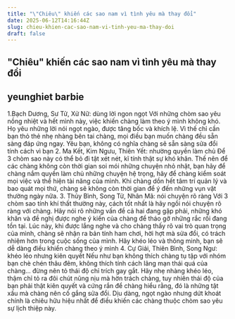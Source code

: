 ```yaml
---
title: "\"Chiêu\" khiến các sao nam vì tình yêu mà thay đổi"
date: 2025-06-12T14:16:44Z
slug: chieu-khien-cac-sao-nam-vi-tinh-yeu-ma-thay-doi
draft: false
---
```


## "Chiêu" khiến các sao nam vì tình yêu mà thay đổi

## yeunghiet barbie

1.Bạch Dương, Sư Tử, Xử Nữ: dùng lời ngon ngọt
Với những chòm sao yêu nồng nhiệt và hết mình này, việc khiến chàng làm theo ý mình không khó. Họ yêu những lời nói ngọt ngào, được tâng bốc và khích lệ. Vì thế chỉ cần bạn thỏ thẻ nhẹ nhàng bên tai chàng, mọi điều bạn muốn chàng đều sẵn sàng đáp ứng ngay.
Yêu bạn, không có nghĩa chàng sẽ sẵn sàng sửa đổi tính cách vì bạn
2. Ma Kết, Kim Ngưu, Thiên Yết: nhường quyền làm chủ
Để 3 chòm sao này có thể bỏ đi tật xét nét, kĩ tính thật sự khó khăn. Thế nên để các chàng không còn thời gian soi mói những chuyện nhỏ nhặt, bạn hãy để chàng nắm quyền làm chủ những chuyện hệ trọng, hãy để chàng kiểm soát mọi việc và thể hiện tài năng của mình.
Khi chàng dồn hết tâm trí quản lý và bao quát mọi thứ, chàng sẽ không còn thời gian để ý đến những vụn vặt thường ngày nữa.
3. Thủy Bình, Song Tử, Nhân Mã: nói chuyện rõ ràng
Với 3 chòm sao tính khí thất thường này, cách tốt nhất là hãy ngồi nói chuyện rõ ràng với chàng. Hãy nói rõ những vấn đề cả hai đang gặp phải, những khó khăn và đề nghị được nghe ý kiến của chàng để tháo gỡ những rắc rối đang tồn tại.
Lúc này, khi được lắng nghe và cho chàng thấy rõ vai trò quan trọng của mình, chàng sẽ nhận ra bản tính ham chơi, hời hợt mà sửa đổi, có trách nhiệm hơn trong cuộc sống của mình. 
Hãy khéo léo và thông minh, bạn sẽ dễ dàng điều khiển chàng theo ý mình
4. Cự Giải, Thiên Bình, Song Ngư: khéo léo nhưng kiên quyết
Nếu như bạn không thích chàng tụ tập với nhóm bạn chè chén thâu đêm, không thích tính cách lãng mạn thái quá của chàng... đừng nên tỏ thái độ chỉ trích gay gắt.
Hãy nhẹ nhàng khéo léo, thậm chỉ tỏ ra đôi chút nũng nịu mà hờn trách chàng, tuy nhiên thái độ của bạn phải thật kiên quyết và cứng rắn để chàng hiểu rằng, đó là những tật xấu mà chàng nên cố gắng sửa đổi.
Dịu dàng, ngọt ngào nhưng dứt khoát chính là chiêu hữu hiệu nhất để điều khiến các chàng thuộc chòm sao yêu sự lịch thiệp này.